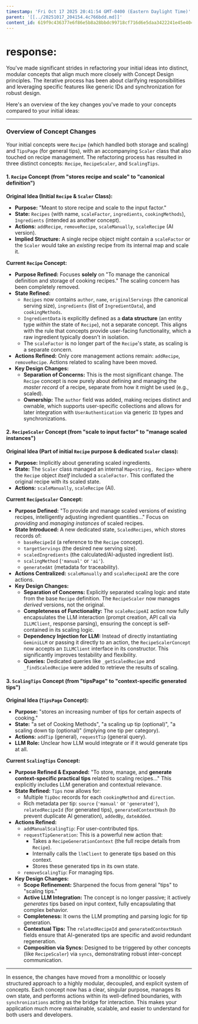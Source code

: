 ```yaml
---
timestamp: 'Fri Oct 17 2025 20:41:54 GMT-0400 (Eastern Daylight Time)'
parent: '[[../20251017_204154.4c766bdd.md]]'
content_id: 619f9c436377e6f86e5b8a28bbdc99718cf716d6e5daa3422241e45e4047d535
---
```


# response:

You've made significant strides in refactoring your initial ideas into distinct, modular concepts that align much more closely with Concept Design principles. The iterative process has been about clarifying responsibilities and leveraging specific features like generic IDs and synchronization for robust design.

Here's an overview of the key changes you've made to your concepts compared to your initial ideas:

***

### Overview of Concept Changes

Your initial concepts were `Recipe` (which handled both storage and scaling) and `TipsPage` (for general tips), with an accompanying `Scaler` class that also touched on recipe management. The refactoring process has resulted in three distinct concepts: `Recipe`, `RecipeScaler`, and `ScalingTips`.

#### 1. `Recipe` Concept (from "stores recipe and scale" to "canonical definition")

**Original Idea (Initial `Recipe` & `Scaler` Class):**

* **Purpose:** "Meant to store recipe and scale to the input factor."
* **State:** `Recipes` (with name, `scaleFactor`, `ingredients`, `cookingMethods`), `Ingredients` (intended as another concept).
* **Actions:** `addRecipe`, `removeRecipe`, `scaleManually`, `scaleRecipe` (AI version).
* **Implied Structure:** A single recipe object might contain a `scaleFactor` or the `Scaler` would take an *existing* recipe from its internal map and scale it.

**Current `Recipe` Concept:**

* **Purpose Refined:** Focuses **solely** on "To manage the canonical definition and storage of cooking recipes." The scaling concern has been completely removed.
* **State Refined:**
  * `Recipes` now contains `author`, `name`, `originalServings` (the canonical serving size), `ingredients` (list of `IngredientData`), and `cookingMethods`.
  * `IngredientData` is explicitly defined as a **data structure** (an entity type *within* the state of `Recipe`), not a separate concept. This aligns with the rule that concepts provide user-facing functionality, which a raw ingredient typically doesn't in isolation.
  * The `scaleFactor` is no longer part of the `Recipe`'s state, as scaling is a separate concern.
* **Actions Refined:** Only core management actions remain: `addRecipe`, `removeRecipe`. Actions related to scaling have been moved.
* **Key Design Changes:**
  * **Separation of Concerns:** This is the most significant change. The `Recipe` concept is now purely about defining and managing the *master record* of a recipe, separate from how it might be used (e.g., scaled).
  * **Ownership:** The `author` field was added, making recipes distinct and ownable, which supports user-specific collections and allows for later integration with `UserAuthentication` via generic `ID` types and synchronizations.

#### 2. `RecipeScaler` Concept (from "scale to input factor" to "manage scaled instances")

**Original Idea (Part of initial `Recipe` purpose & dedicated `Scaler` class):**

* **Purpose:** Implicitly about generating scaled ingredients.
* **State:** The `Scaler` class managed an internal `Map<string, Recipe>` where the `Recipe` object *itself* included a `scaleFactor`. This conflated the original recipe with its scaled state.
* **Actions:** `scaleManually`, `scaleRecipe` (AI).

**Current `RecipeScaler` Concept:**

* **Purpose Defined:** "To provide and manage scaled versions of existing recipes, intelligently adjusting ingredient quantities..." Focus on *providing* and *managing instances* of scaled recipes.
* **State Introduced:** A new dedicated state, `ScaledRecipes`, which stores records of:
  * `baseRecipeId` (a reference to the `Recipe` concept).
  * `targetServings` (the desired new serving size).
  * `scaledIngredients` (the calculated/AI-adjusted ingredient list).
  * `scalingMethod` (`'manual'` or `'ai'`).
  * `generatedAt` (metadata for traceability).
* **Actions Centralized:** `scaleManually` and `scaleRecipeAI` are the core actions.
* **Key Design Changes:**
  * **Separation of Concerns:** Explicitly separated scaling logic and state from the base `Recipe` definition. The `RecipeScaler` now manages *derived* versions, not the original.
  * **Completeness of Functionality:** The `scaleRecipeAI` action now fully encapsulates the LLM interaction (prompt creation, API call via `ILLMClient`, response parsing), ensuring the concept is self-contained in its scaling logic.
  * **Dependency Injection for LLM:** Instead of directly instantiating `GeminiLLM` or passing it directly to an action, the `RecipeScalerConcept` now accepts an `ILLMClient` interface in its constructor. This significantly improves testability and flexibility.
  * **Queries:** Dedicated queries like `_getScaledRecipe` and `_findScaledRecipe` were added to retrieve the results of scaling.

#### 3. `ScalingTips` Concept (from "tipsPage" to "context-specific generated tips")

**Original Idea (`TipsPage` Concept):**

* **Purpose:** "stores an increasing number of tips for certain aspects of cooking."
* **State:** "a set of Cooking Methods", "a scaling up tip (optional)", "a scaling down tip (optional)" (implying one tip per category).
* **Actions:** `addTip` (general), `requestTip` (general query).
* **LLM Role:** Unclear how LLM would integrate or if it would generate tips at all.

**Current `ScalingTips` Concept:**

* **Purpose Refined & Expanded:** "To store, manage, and **generate context-specific practical tips** related to scaling recipes..." This explicitly includes LLM generation and contextual relevance.
* **State Refined:** `Tips` now allows for:
  * Multiple `TipDoc` records for each `cookingMethod` and `direction`.
  * Rich metadata per tip: `source` (`'manual'` or `'generated'`), `relatedRecipeId` (for generated tips), `generatedContextHash` (to prevent duplicate AI generation), `addedBy`, `dateAdded`.
* **Actions Refined:**
  * `addManualScalingTip`: For user-contributed tips.
  * `requestTipGeneration`: This is a powerful new action that:
    * Takes a `RecipeGenerationContext` (the full recipe details from `Recipe`).
    * Internally calls the `llmClient` to generate tips based on this context.
    * Stores these generated tips in its own state.
  * `removeScalingTip`: For managing tips.
* **Key Design Changes:**
  * **Scope Refinement:** Sharpened the focus from general "tips" to "scaling tips."
  * **Active LLM Integration:** The concept is no longer passive; it actively *generates* tips based on input context, fully encapsulating that complex behavior.
  * **Completeness:** It owns the LLM prompting and parsing logic for tip generation.
  * **Contextual Tips:** The `relatedRecipeId` and `generatedContextHash` fields ensure that AI-generated tips are specific and avoid redundant regeneration.
  * **Composition via Syncs:** Designed to be triggered by other concepts (like `RecipeScaler`) via `syncs`, demonstrating robust inter-concept communication.

***

In essence, the changes have moved from a monolithic or loosely structured approach to a highly modular, decoupled, and explicit system of concepts. Each concept now has a clear, singular purpose, manages its own state, and performs actions within its well-defined boundaries, with `synchronizations` acting as the bridge for interaction. This makes your application much more maintainable, scalable, and easier to understand for both users and developers.
